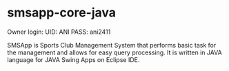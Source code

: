 # smsapp-core-java

Owner login:
UID: ANI
PASS: ani2411

SMSApp is Sports Club Management System that performs basic task for the management and allows for easy query processing. It is written in JAVA language for JAVA Swing Apps on Eclipse IDE.
